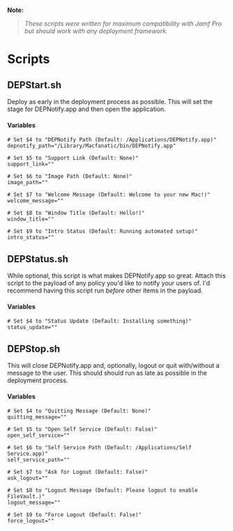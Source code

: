 **Note:**
>*These scripts were written for maximum compatibility with Jamf Pro but should work with any deployment framework.*

# Scripts

## DEPStart.sh
Deploy as early in the deployment process as possible.  This will set the stage for DEPNotify.app and then open the application.
#### Variables
```
# Set $4 to "DEPNotify Path (Default: /Applications/DEPNotify.app)"
depnotify_path="/Library/Macfanatic/bin/DEPNotify.app"

# Set $5 to "Support Link (Default: None)"
support_link=""

# Set $6 to "Image Path (Default: None)"
image_path=""

# Set $7 to "Welcome Message (Default: Welcome to your new Mac!)"
welcome_message=""

# Set $8 to "Window Title (Default: Hello!)"
window_title=""

# Set $9 to "Intro Status (Default: Running automated setup)"
intro_status=""
```

## DEPStatus.sh
While optional, this script is what makes DEPNotify.app so great.  Attach this script to the payload of any policy you'd like to notify your users of.  I'd recommend having this script run *before* other items in the payload.
#### Variables
```
# Set $4 to "Status Update (Default: Installing something)"
status_update=""
```

## DEPStop.sh
This will close DEPNotify.app and, optionally, logout or quit with/without a message to the user.  This should should run as late as possible in the deployment process.
#### Variables
```
# Set $4 to "Quitting Message (Default: None)"
quitting_message=""

# Set $5 to "Open Self Service (Default: False)"
open_self_service=""

# Set $6 to "Self Service Path (Default: /Applications/Self Service.app)"
self_service_path=""

# Set $7 to "Ask for Logout (Default: False)"
ask_logout=""

# Set $8 to "Logout Message (Default: Please logout to enable FileVault.)"
logout_message=""

# Set $9 to "Force Logout (Default: False)"
force_logout=""
```
